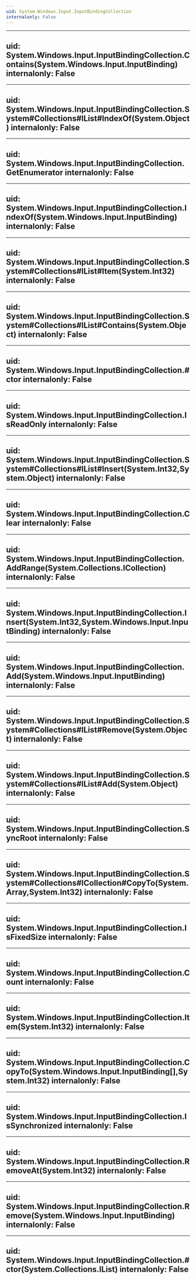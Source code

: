 ```yaml
---
uid: System.Windows.Input.InputBindingCollection
internalonly: False
---
```


---
uid: System.Windows.Input.InputBindingCollection.Contains(System.Windows.Input.InputBinding)
internalonly: False
---

---
uid: System.Windows.Input.InputBindingCollection.System#Collections#IList#IndexOf(System.Object)
internalonly: False
---

---
uid: System.Windows.Input.InputBindingCollection.GetEnumerator
internalonly: False
---

---
uid: System.Windows.Input.InputBindingCollection.IndexOf(System.Windows.Input.InputBinding)
internalonly: False
---

---
uid: System.Windows.Input.InputBindingCollection.System#Collections#IList#Item(System.Int32)
internalonly: False
---

---
uid: System.Windows.Input.InputBindingCollection.System#Collections#IList#Contains(System.Object)
internalonly: False
---

---
uid: System.Windows.Input.InputBindingCollection.#ctor
internalonly: False
---

---
uid: System.Windows.Input.InputBindingCollection.IsReadOnly
internalonly: False
---

---
uid: System.Windows.Input.InputBindingCollection.System#Collections#IList#Insert(System.Int32,System.Object)
internalonly: False
---

---
uid: System.Windows.Input.InputBindingCollection.Clear
internalonly: False
---

---
uid: System.Windows.Input.InputBindingCollection.AddRange(System.Collections.ICollection)
internalonly: False
---

---
uid: System.Windows.Input.InputBindingCollection.Insert(System.Int32,System.Windows.Input.InputBinding)
internalonly: False
---

---
uid: System.Windows.Input.InputBindingCollection.Add(System.Windows.Input.InputBinding)
internalonly: False
---

---
uid: System.Windows.Input.InputBindingCollection.System#Collections#IList#Remove(System.Object)
internalonly: False
---

---
uid: System.Windows.Input.InputBindingCollection.System#Collections#IList#Add(System.Object)
internalonly: False
---

---
uid: System.Windows.Input.InputBindingCollection.SyncRoot
internalonly: False
---

---
uid: System.Windows.Input.InputBindingCollection.System#Collections#ICollection#CopyTo(System.Array,System.Int32)
internalonly: False
---

---
uid: System.Windows.Input.InputBindingCollection.IsFixedSize
internalonly: False
---

---
uid: System.Windows.Input.InputBindingCollection.Count
internalonly: False
---

---
uid: System.Windows.Input.InputBindingCollection.Item(System.Int32)
internalonly: False
---

---
uid: System.Windows.Input.InputBindingCollection.CopyTo(System.Windows.Input.InputBinding[],System.Int32)
internalonly: False
---

---
uid: System.Windows.Input.InputBindingCollection.IsSynchronized
internalonly: False
---

---
uid: System.Windows.Input.InputBindingCollection.RemoveAt(System.Int32)
internalonly: False
---

---
uid: System.Windows.Input.InputBindingCollection.Remove(System.Windows.Input.InputBinding)
internalonly: False
---

---
uid: System.Windows.Input.InputBindingCollection.#ctor(System.Collections.IList)
internalonly: False
---
